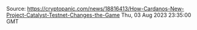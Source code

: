 Source: https://cryptopanic.com/news/18816413/How-Cardanos-New-Project-Catalyst-Testnet-Changes-the-Game
Thu, 03 Aug 2023 23:35:00 GMT
